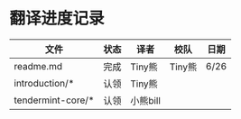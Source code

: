 #  翻译进度记录





| 文件              | 状态 |   译者   |  校队  | 日期 |
| ----------------- | ---- | ------- | ------ | ---- |
| readme.md         | 完成 | Tiny熊   | Tiny熊 | 6/26 |
| introduction/*    | 认领 | Tiny熊   |        |      |
| tendermint-core/* | 认领 | 小熊bill |        |      |





